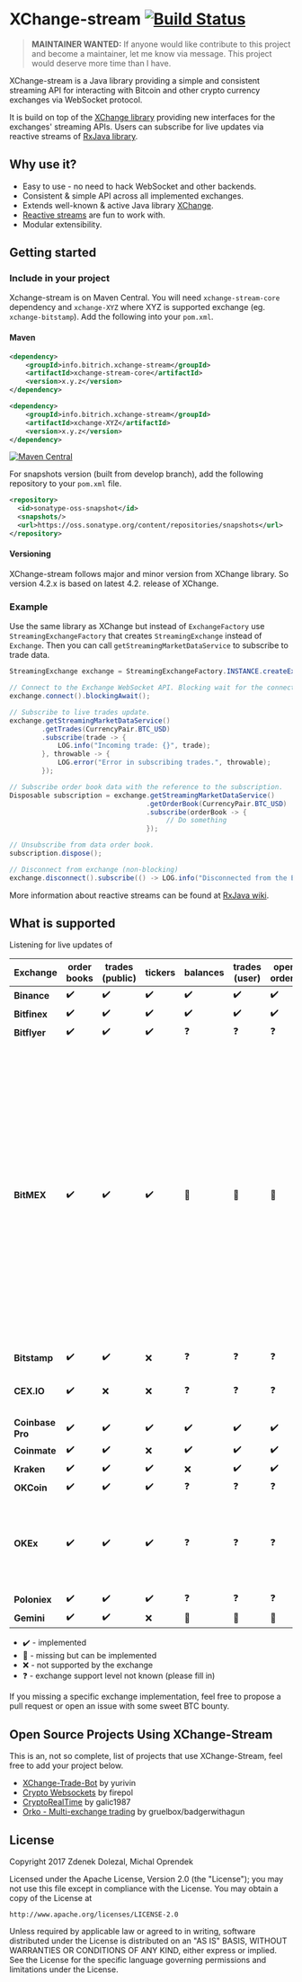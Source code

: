 # XChange-stream [![Build Status](https://travis-ci.org/bitrich-info/xchange-stream.svg?branch=master)](https://travis-ci.org/bitrich-info/xchange-stream)
> **MAINTAINER WANTED:** If anyone would like contribute to this project and become a maintainer, let me know via message. This project would deserve more time than I have.

XChange-stream is a Java library providing a simple and consistent streaming API for interacting with Bitcoin and other crypto currency exchanges via WebSocket protocol.

It is build on top of the [XChange library](https://github.com/timmolter/XChange) providing new interfaces for the exchanges' streaming APIs. Users can subscribe for live updates via reactive streams of [RxJava library](https://github.com/ReactiveX/RxJava).

## Why use it?

- Easy to use - no need to hack WebSocket and other backends.
- Consistent & simple API across all implemented exchanges.
- Extends well-known & active Java library [XChange](http://knowm.org/open-source/xchange/).
- [Reactive streams](http://reactivex.io/) are fun to work with. 
- Modular extensibility.

## Getting started

### Include in your project

Xchange-stream is on Maven Central. You will need `xchange-stream-core` dependency and `xchange-XYZ` where XYZ is supported exchange (eg. `xchange-bitstamp`). Add the following into your `pom.xml`.


#### Maven

```xml
<dependency>
    <groupId>info.bitrich.xchange-stream</groupId>
    <artifactId>xchange-stream-core</artifactId>
    <version>x.y.z</version>
</dependency>

<dependency>
    <groupId>info.bitrich.xchange-stream</groupId>
    <artifactId>xchange-XYZ</artifactId>
    <version>x.y.z</version>
</dependency>
```

[![Maven Central](https://maven-badges.herokuapp.com/maven-central/info.bitrich.xchange-stream/xchange-stream-core/badge.svg?style=flat)](https://search.maven.org/#search%7Cga%7C1%7Ca%3A%22xchange-stream-core%22)

For snapshots version (built from develop branch), add the following repository to your `pom.xml` file.

```xml
<repository>
  <id>sonatype-oss-snapshot</id>
  <snapshots/>
  <url>https://oss.sonatype.org/content/repositories/snapshots</url>
</repository>
```

#### Versioning 

XChange-stream follows major and minor version from XChange library. So version 4.2.x is based on latest 4.2. release of XChange.


### Example

Use the same library as XChange but instead of `ExchangeFactory` use `StreamingExchangeFactory` that creates `StreamingExchange` instead of `Exchange`. Then you can call `getStreamingMarketDataService` to subscribe to trade data.

```java
StreamingExchange exchange = StreamingExchangeFactory.INSTANCE.createExchange(BitstampStreamingExchange.class.getName());

// Connect to the Exchange WebSocket API. Blocking wait for the connection.
exchange.connect().blockingAwait();

// Subscribe to live trades update.
exchange.getStreamingMarketDataService()
        .getTrades(CurrencyPair.BTC_USD)
        .subscribe(trade -> {
            LOG.info("Incoming trade: {}", trade);
        }, throwable -> {
            LOG.error("Error in subscribing trades.", throwable);
        });

// Subscribe order book data with the reference to the subscription.
Disposable subscription = exchange.getStreamingMarketDataService()
                                  .getOrderBook(CurrencyPair.BTC_USD)
                                  .subscribe(orderBook -> {
                                       // Do something
                                  });

// Unsubscribe from data order book.
subscription.dispose();

// Disconnect from exchange (non-blocking)
exchange.disconnect().subscribe(() -> LOG.info("Disconnected from the Exchange"));
```
More information about reactive streams can be found at [RxJava wiki](https://github.com/ReactiveX/RxJava/wiki). 

## What is supported

Listening for live updates of

| Exchange         | order books        | trades (public)    | tickers            | balances           | trades (user)      | open orders        | notes |
| ---------------- | ------------------ | ------------------ | ------------------ | ------------------ | ------------------ | ------------------ | ----- |
| **Binance**      | :heavy_check_mark: | :heavy_check_mark: | :heavy_check_mark: | :heavy_check_mark: | :heavy_check_mark: | :heavy_check_mark: | |
| **Bitfinex**     | :heavy_check_mark: | :heavy_check_mark: | :heavy_check_mark: | :heavy_check_mark: | :heavy_check_mark: | :heavy_check_mark: | |
| **Bitflyer**     | :heavy_check_mark: | :heavy_check_mark: | :heavy_check_mark: | :question:         | :question:         | :question:         | |
| **BitMEX**       | :heavy_check_mark: | :heavy_check_mark: | :heavy_check_mark: | :construction:     | :construction:     | :construction:     | We are short of maintainers able to review pull requests and provide support for Bitmex, so there is a backlog of pull requests and support is likely broken. Can you help? See [#180](https://github.com/bitrich-info/xchange-stream/pull/180) for reference if attempting to add private channel support. |
| **Bitstamp**     | :heavy_check_mark: | :heavy_check_mark: | :x:                | :question:         | :question:         | :question:         | |
| **CEX.IO**       | :heavy_check_mark: | :x:                | :x:                | :question:         | :question:         | :question:         | New support, not widely tested  |
| **Coinbase Pro** | :heavy_check_mark: | :heavy_check_mark: | :heavy_check_mark: | :heavy_check_mark: | :heavy_check_mark: | :heavy_check_mark: | |
| **Coinmate**     | :heavy_check_mark: | :heavy_check_mark: | :x:                | :heavy_check_mark: | :heavy_check_mark: | :heavy_check_mark: | |
| **Kraken**       | :heavy_check_mark: | :heavy_check_mark: | :heavy_check_mark: | :x:                | :heavy_check_mark: | :heavy_check_mark: | |
| **OKCoin**       | :heavy_check_mark: | :heavy_check_mark: | :heavy_check_mark: | :question:         | :question:         | :question:         | |
| **OKEx**         | :heavy_check_mark: | :heavy_check_mark: | :heavy_check_mark: | :question:         | :question:         | :question:         | See [#180](https://github.com/bitrich-info/xchange-stream/pull/180) for reference if attempting to add private channel support. |
| **Poloniex**     | :heavy_check_mark: | :heavy_check_mark: | :heavy_check_mark: | :question:         | :question:         | :question:         | |
| **Gemini**       | :heavy_check_mark: | :heavy_check_mark: | :x:                | :construction:     | :construction:     | :construction:     | |


- :heavy_check_mark: - implemented
- :construction: - missing but can be implemented
- :x: - not supported by the exchange
- :question: - exchange support level not known (please fill in)

If you missing a specific exchange implementation, feel free to propose a pull request or open an issue with some sweet BTC bounty. 
 
## Open Source Projects Using XChange-Stream

This is an, not so complete, list of projects that use XChange-Stream, feel free to add your project below.
- [XChange-Trade-Bot](https://github.com/yurivin/xchange-trade-bot) by yurivin
- [Crypto Websockets](https://github.com/firepol/crypto-websockets) by firepol
- [CryptoRealTime](https://github.com/GoogleCloudPlatform/professional-services/tree/master/examples/cryptorealtime) by galic1987
- [Orko - Multi-exchange trading](https://github.com/gruelbox/orko) by gruelbox/badgerwithagun

## License
Copyright 2017 Zdenek Dolezal, Michal Oprendek

Licensed under the Apache License, Version 2.0 (the "License");
you may not use this file except in compliance with the License.
You may obtain a copy of the License at

    http://www.apache.org/licenses/LICENSE-2.0

Unless required by applicable law or agreed to in writing, software
distributed under the License is distributed on an "AS IS" BASIS,
WITHOUT WARRANTIES OR CONDITIONS OF ANY KIND, either express or implied.
See the License for the specific language governing permissions and
limitations under the License.

